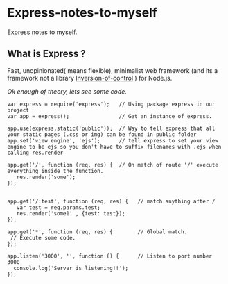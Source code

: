 # Express-notes-to-myself
Express notes to myself.

## What is Express ?
  
  Fast, unopinionated( means flexible), minimalist web framework (and its a framework not a library [Inversion-of-control](https://www.programcreek.com/2011/09/what-is-the-difference-between-a-java-library-and-a-framework/) )
  for Node.js.
  
  
 *Ok enough of theory, lets see some code.*
 
 ```
var express = require('express');   // Using package express in our project 
var app = express();                // Get an instance of express.

app.use(express.static('public'));  // Way to tell express that all your static pages (.css or img) can be found in public folder
app.set('view engine', 'ejs');      // tell express to set your view engine to be ejs so you don't have to suffix filenames with .ejs when calling res.render

app.get('/', function (req, res) {  // On match of route '/' execute everything inside the function.
    res.render('some');
});


app.get('/:test', function (req, res) {   // match anything after /
    var test = req.params.test;
    res.render('some1' , {test: test});
});

app.get('*', function (req, res) {        // Global match.
  // Execute some code.
});

app.listen('3000', '', function () {      // Listen to port number 3000
   console.log('Server is listening!!');
}); 
```

